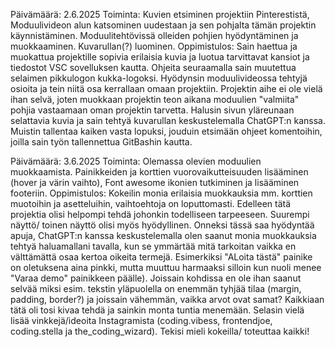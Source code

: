 Päivämäärä: 2.6.2025
Toiminta: Kuvien etsiminen projektiin Pinterestistä, Moduulivideon alun katsominen uudestaan ja sen pohjalta tämän projektin käynnistäminen. Moduulitehtövissä olleiden pohjien hyödyntäminen ja muokkaaminen. Kuvarullan(?) luominen.
Oppimistulos: Sain haettua ja muokattua projektille sopivia erilaisia kuvia ja luotua tarvittavat kansiot ja tiedostot VSC sovelluksen kautta. Ohjeita seuraamalla sain muutettua selaimen pikkulogon kukka-logoksi. Hyödynsin moduulivideossa tehtyjä osioita ja tein niitä osa kerrallaan omaan projektiin. Projektin aihe ei ole vielä ihan selvä, joten muokkaan projektin teon aikana moduulien "valmiita" pohjia vastaamaan oman projektin tarvetta. Halusin sivun yläreunaan selattavia kuvia ja sain tehtyä kuvarullan keskustelemalla ChatGPT:n kanssa. Muistin tallentaa kaiken vasta lopuksi, jouduin etsimään ohjeet komentoihin, joilla sain työn tallennettua GitBashin kautta.


Päivämäärä: 3.6.2025
Toiminta: Olemassa olevien moduulien muokkaamista. Painikkeiden ja korttien vuorovaikutteisuuden lisääminen (hover ja värin vaihto), Font awesome ikonien tutkiminen ja lisääminen footeriin.
Oppimistulos: Kokeilin monia erilaisia muokkauksia mm. korttien muotoihin ja asetteluihin, vaihtoehtoja on loputtomasti. Edelleen tätä projektia olisi helpompi tehdä johonkin todelliseen tarpeeseen. Suurempi näyttö/ toinen näyttö olisi myös hyödyllinen. Onneksi tässä saa hyödyntää apuja, ChatGPT:n kanssa keskustelemalla olen saanut monia muokkauksia tehtyä haluamallani tavalla, kun se ymmärtää mitä tarkoitan vaikka en välttämättä osaa kertoa oikeita termejä. Esimerkiksi "ALoita tästä" painike on oletuksena aina pinkki, mutta muuttuu harmaaksi silloin kun nuoli menee "Varaa demo" painikkeen päälle). Joissain kohdissa en ole ihan saanut selvää miksi esim. tekstin yläpuolella on enemmän tyhjää tilaa (margin, padding, border?) ja joissain vähemmän, vaikka arvot ovat samat? Kaikkiaan tätä oli tosi kivaa tehdä ja sainkin monta tuntia menemään. Selasin vielä lisää vinkkejä/ideoita Instagramista (coding.vibess, frontendjoe, coding.stella ja the_coding_wizard). Tekisi mieli kokeilla/ toteuttaa kaikki!
